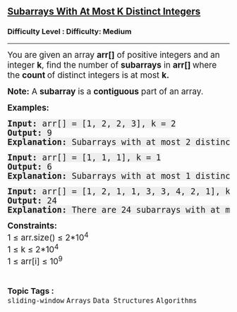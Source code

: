 <h2><a href="https://www.geeksforgeeks.org/problems/subarrays-with-at-most-k-distinct-integers/1">Subarrays With At Most K Distinct Integers</a></h2><h3>Difficulty Level : Difficulty: Medium</h3><hr><div class="problems_problem_content__Xm_eO"><p><span style="font-size: 14pt;">You are given an array&nbsp;<strong>arr[]</strong>&nbsp;of positive integers and an integer&nbsp;<strong>k</strong>, find the number of&nbsp;<strong>subarrays</strong>&nbsp;in&nbsp;<strong>arr[]&nbsp;</strong>where the <strong>count </strong>of distinct integers is at most <strong>k.</strong></span></p>
<p><span style="font-size: 14pt;"><strong>Note:</strong>&nbsp;A&nbsp;<strong>subarray</strong>&nbsp;is a&nbsp;<strong>contiguous</strong>&nbsp;part of an array.</span></p>
<p><span style="font-size: 14pt;"><strong>Examples:</strong></span></p>
<pre><span style="font-size: 14pt;"><strong style="background-color: rgb(238, 238, 238); --darkreader-inline-bgcolor: var(--darkreader-background-eeeeee, #1f2124);" data-darkreader-inline-bgcolor="">Input: </strong><span style="background-color: rgb(238, 238, 238); --darkreader-inline-bgcolor: var(--darkreader-background-eeeeee, #1f2124);" data-darkreader-inline-bgcolor="">arr[] = [1, 2, 2, 3], k = 2</span><br style="background-color: rgb(238, 238, 238); --darkreader-inline-bgcolor: var(--darkreader-background-eeeeee, #1f2124);" data-darkreader-inline-bgcolor=""><strong style="background-color: rgb(238, 238, 238); --darkreader-inline-bgcolor: var(--darkreader-background-eeeeee, #1f2124);" data-darkreader-inline-bgcolor="">Output:</strong><span style="background-color: rgb(238, 238, 238); --darkreader-inline-bgcolor: var(--darkreader-background-eeeeee, #1f2124);" data-darkreader-inline-bgcolor=""> 9</span><br style="background-color: rgb(238, 238, 238); --darkreader-inline-bgcolor: var(--darkreader-background-eeeeee, #1f2124);" data-darkreader-inline-bgcolor=""><strong style="background-color: rgb(238, 238, 238); --darkreader-inline-bgcolor: var(--darkreader-background-eeeeee, #1f2124);" data-darkreader-inline-bgcolor="">Explanation:</strong><span style="background-color: rgb(238, 238, 238); --darkreader-inline-bgcolor: var(--darkreader-background-eeeeee, #1f2124);" data-darkreader-inline-bgcolor=""> Subarrays with at most 2 distinct elements are: [1], [2], [2], [3], [1, 2], [2, 2], [2, 3], [1, 2, 2] and [2, 2, 3].</span></span></pre>
<pre><span style="font-size: 14pt;"><strong style="background-color: rgb(238, 238, 238); --darkreader-inline-bgcolor: var(--darkreader-background-eeeeee, #1f2124);" data-darkreader-inline-bgcolor="">Input: </strong><span style="background-color: rgb(238, 238, 238); --darkreader-inline-bgcolor: var(--darkreader-background-eeeeee, #1f2124);" data-darkreader-inline-bgcolor="">arr[] = [1, 1, 1], k = 1</span></span><br style="font-size: 18px; background-color: rgb(238, 238, 238); --darkreader-inline-bgcolor: var(--darkreader-background-eeeeee, #1f2124);" data-darkreader-inline-bgcolor=""><span style="font-size: 14pt;"><strong style="background-color: rgb(238, 238, 238); --darkreader-inline-bgcolor: var(--darkreader-background-eeeeee, #1f2124);" data-darkreader-inline-bgcolor="">Output: </strong><span style="background-color: rgb(238, 238, 238); --darkreader-inline-bgcolor: var(--darkreader-background-eeeeee, #1f2124);" data-darkreader-inline-bgcolor="">6<br><strong>Explanation:</strong> Subarrays with at most 1 distinct element are: [1], [1], [1], [1, 1], [1, 1] and [1, 1, 1].</span></span></pre>
<pre><span style="font-size: 14pt;"><strong style="background-color: rgb(238, 238, 238); --darkreader-inline-bgcolor: var(--darkreader-background-eeeeee, #1f2124);" data-darkreader-inline-bgcolor="">Input: </strong><span style="background-color: rgb(238, 238, 238); --darkreader-inline-bgcolor: var(--darkreader-background-eeeeee, #1f2124);" data-darkreader-inline-bgcolor="">arr[] = [1, 2, 1, 1, 3, 3, 4, 2, 1], k = 2</span></span><br style="font-size: 18px; background-color: rgb(238, 238, 238); --darkreader-inline-bgcolor: var(--darkreader-background-eeeeee, #1f2124);" data-darkreader-inline-bgcolor=""><span style="font-size: 14pt;"><strong style="background-color: rgb(238, 238, 238); --darkreader-inline-bgcolor: var(--darkreader-background-eeeeee, #1f2124);" data-darkreader-inline-bgcolor="">Output: </strong><span style="background-color: rgb(238, 238, 238); --darkreader-inline-bgcolor: var(--darkreader-background-eeeeee, #1f2124);" data-darkreader-inline-bgcolor="">24<br><strong>Explanation:</strong> There are 24 subarrays with at most 2 distinct elements.</span></span></pre>
<p><span style="font-size: 14pt;"><strong>Constraints:</strong><br>1 ≤ arr.size() ≤ 2*10<sup>4</sup><br>1 ≤ k ≤ 2*10<sup>4</sup><br>1 ≤ arr[i] ≤ 10<sup>9</sup></span></p></div><br><p><span style=font-size:18px><strong>Topic Tags : </strong><br><code>sliding-window</code>&nbsp;<code>Arrays</code>&nbsp;<code>Data Structures</code>&nbsp;<code>Algorithms</code>&nbsp;